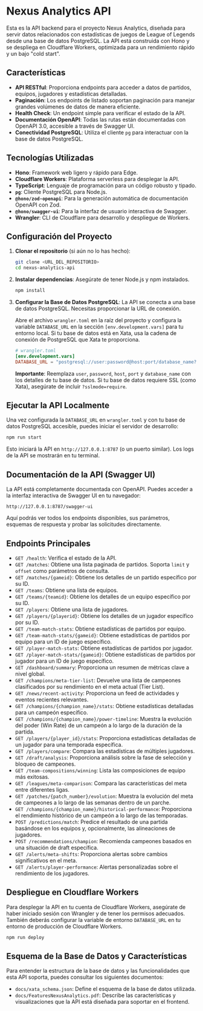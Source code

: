 # Nexus Analytics API

Esta es la API backend para el proyecto Nexus Analytics, diseñada para servir datos relacionados con estadísticas de juegos de League of Legends desde una base de datos PostgreSQL. La API está construida con Hono y se despliega en Cloudflare Workers, optimizada para un rendimiento rápido y un bajo "cold start".

## Características

-   **API RESTful**: Proporciona endpoints para acceder a datos de partidos, equipos, jugadores y estadísticas detalladas.
-   **Paginación**: Los endpoints de listado soportan paginación para manejar grandes volúmenes de datos de manera eficiente.
-   **Health Check**: Un endpoint simple para verificar el estado de la API.
-   **Documentación OpenAPI**: Todas las rutas están documentadas con OpenAPI 3.0, accesible a través de Swagger UI.
-   **Conectividad PostgreSQL**: Utiliza el cliente `pg` para interactuar con la base de datos PostgreSQL.

## Tecnologías Utilizadas

-   **Hono**: Framework web ligero y rápido para Edge.
-   **Cloudflare Workers**: Plataforma serverless para desplegar la API.
-   **TypeScript**: Lenguaje de programación para un código robusto y tipado.
-   **`pg`**: Cliente PostgreSQL para Node.js.
-   **`@hono/zod-openapi`**: Para la generación automática de documentación OpenAPI con Zod.
-   **`@hono/swagger-ui`**: Para la interfaz de usuario interactiva de Swagger.
-   **Wrangler**: CLI de Cloudflare para desarrollo y despliegue de Workers.

## Configuración del Proyecto

1.  **Clonar el repositorio** (si aún no lo has hecho):
    ```bash
    git clone <URL_DEL_REPOSITORIO>
    cd nexus-analytics-api
    ```

2.  **Instalar dependencias**: Asegúrate de tener Node.js y npm instalados.
    ```bash
    npm install
    ```

3.  **Configurar la Base de Datos PostgreSQL**: La API se conecta a una base de datos PostgreSQL. Necesitas proporcionar la URL de conexión.

    Abre el archivo `wrangler.toml` en la raíz del proyecto y configura la variable `DATABASE_URL` en la sección `[env.development.vars]` para tu entorno local. Si tu base de datos está en Xata, usa la cadena de conexión de PostgreSQL que Xata te proporciona.

    ```toml
    # wrangler.toml
    [env.development.vars]
    DATABASE_URL = "postgresql://user:password@host:port/database_name?sslmode=require"
    ```
    **Importante**: Reemplaza `user`, `password`, `host`, `port` y `database_name` con los detalles de tu base de datos. Si tu base de datos requiere SSL (como Xata), asegúrate de incluir `?sslmode=require`.

## Ejecutar la API Localmente

Una vez configurada la `DATABASE_URL` en `wrangler.toml` y con tu base de datos PostgreSQL accesible, puedes iniciar el servidor de desarrollo:

```bash
npm run start
```

Esto iniciará la API en `http://127.0.0.1:8787` (o un puerto similar). Los logs de la API se mostrarán en tu terminal.

## Documentación de la API (Swagger UI)

La API está completamente documentada con OpenAPI. Puedes acceder a la interfaz interactiva de Swagger UI en tu navegador:

```
http://127.0.0.1:8787/swagger-ui
```

Aquí podrás ver todos los endpoints disponibles, sus parámetros, esquemas de respuesta y probar las solicitudes directamente.

## Endpoints Principales

-   `GET /health`: Verifica el estado de la API.
-   `GET /matches`: Obtiene una lista paginada de partidos. Soporta `limit` y `offset` como parámetros de consulta.
-   `GET /matches/{gameid}`: Obtiene los detalles de un partido específico por su ID.
-   `GET /teams`: Obtiene una lista de equipos.
-   `GET /teams/{teamid}`: Obtiene los detalles de un equipo específico por su ID.
-   `GET /players`: Obtiene una lista de jugadores.
-   `GET /players/{playerid}`: Obtiene los detalles de un jugador específico por su ID.
-   `GET /team-match-stats`: Obtiene estadísticas de partidos por equipo.
-   `GET /team-match-stats/{gameid}`: Obtiene estadísticas de partidos por equipo para un ID de juego específico.
-   `GET /player-match-stats`: Obtiene estadísticas de partidos por jugador.
-   `GET /player-match-stats/{gameid}`: Obtiene estadísticas de partidos por jugador para un ID de juego específico.
-   `GET /dashboard/summary`: Proporciona un resumen de métricas clave a nivel global.
-   `GET /champions/meta-tier-list`: Devuelve una lista de campeones clasificados por su rendimiento en el meta actual (Tier List).
-   `GET /news/recent-activity`: Proporciona un feed de actividades y eventos recientes relevantes.
-   `GET /champions/{champion_name}/stats`: Obtiene estadísticas detalladas para un campeón específico.
-   `GET /champions/{champion_name}/power-timeline`: Muestra la evolución del poder (Win Rate) de un campeón a lo largo de la duración de la partida.
-   `GET /players/{player_id}/stats`: Proporciona estadísticas detalladas de un jugador para una temporada específica.
-   `GET /players/compare`: Compara las estadísticas de múltiples jugadores.
-   `GET /draft/analysis`: Proporciona análisis sobre la fase de selección y bloqueo de campeones.
-   `GET /team-compositions/winning`: Lista las composiciones de equipo más exitosas.
-   `GET /leagues/meta-comparison`: Compara las características del meta entre diferentes ligas.
-   `GET /patches/{patch_number}/evolution`: Muestra la evolución del meta de campeones a lo largo de las semanas dentro de un parche.
-   `GET /champions/{champion_name}/historical-performance`: Proporciona el rendimiento histórico de un campeón a lo largo de las temporadas.
-   `POST /predictions/match`: Predice el resultado de una partida basándose en los equipos y, opcionalmente, las alineaciones de jugadores.
-   `POST /recommendations/champion`: Recomienda campeones basados en una situación de draft específica.
-   `GET /alerts/meta-shifts`: Proporciona alertas sobre cambios significativos en el meta.
-   `GET /alerts/player-performance`: Alertas personalizadas sobre el rendimiento de los jugadores.

## Despliegue en Cloudflare Workers

Para desplegar la API en tu cuenta de Cloudflare Workers, asegúrate de haber iniciado sesión con Wrangler y de tener los permisos adecuados. También deberás configurar la variable de entorno `DATABASE_URL` en tu entorno de producción de Cloudflare Workers.

```bash
npm run deploy
```

## Esquema de la Base de Datos y Características

Para entender la estructura de la base de datos y las funcionalidades que esta API soporta, puedes consultar los siguientes documentos:

-   `docs/xata_schema.json`: Define el esquema de la base de datos utilizada.
-   `docs/FeaturesNexusAnalytics.pdf`: Describe las características y visualizaciones que la API está diseñada para soportar en el frontend.
